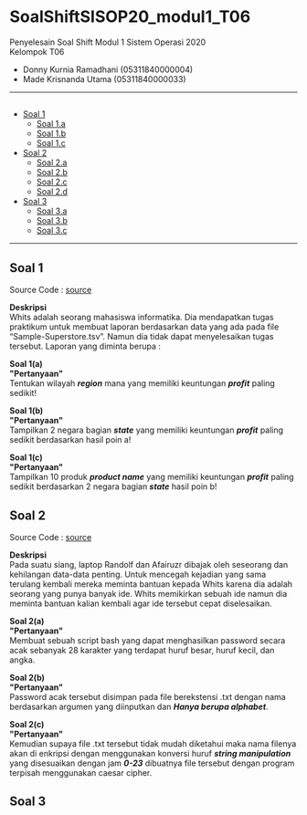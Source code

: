 # SoalShiftSISOP20_modul1_T06
Penyelesain Soal Shift Modul 1 Sistem Operasi 2020\
Kelompok T06
  * Donny Kurnia Ramadhani (05311840000004)
  * Made Krisnanda Utama (05311840000033)
  
---
## 
* [Soal 1](#soal-1)
  * [Soal 1.a](#soal1-1a)
  * [Soal 1.b](#soal1-1b)
  * [Soal 1.c](#soal1-1c)
* [Soal 2](#soal-2)
  * [Soal 2.a](#soal2-2a)
  * [Soal 2.b](#soal2-2b)
  * [Soal 2.c](#soal2-2c)
  * [Soal 2.d](#soal2-2d)
* [Soal 3](#soal-3)
  * [Soal 3.a](#soal3-3a)
  * [Soal 3.b](#soal3-3b)
  * [Soal 3.c](#soal3-3c)
---

## Soal 1
Source Code : [source](https://github.com/naminai/SoalShiftSISOP20_modul1_T06/tree/master/soal1)

**Deskripsi**\
Whits adalah seorang mahasiswa informatika. Dia mendapatkan tugas praktikum untuk membuat laporan berdasarkan data yang ada pada file “Sample-Superstore.tsv”. Namun dia tidak dapat menyelesaikan tugas tersebut. Laporan yang diminta berupa :

**Soal 1(a)**\
 **"Pertanyaan"**\
Tentukan wilayah ***region*** mana yang memiliki keuntungan ***profit*** paling sedikit!

**Soal 1(b)**\
 **"Pertanyaan"**\
Tampilkan 2 negara bagian ***state*** yang memiliki keuntungan ***profit*** paling sedikit berdasarkan hasil poin a!

**Soal 1(c)**\
 **"Pertanyaan"**\
Tampilkan 10 produk ***product name*** yang memiliki keuntungan ***profit*** paling sedikit berdasarkan 2 negara bagian ***state***      hasil poin b!

## Soal 2
Source Code : [source](https://github.com/naminai/SoalShiftSISOP20_modul1_T06/tree/master/soal2)

**Deskripsi**\
Pada suatu siang, laptop Randolf dan Afairuzr dibajak oleh seseorang dan kehilangan data-data penting. Untuk mencegah kejadian yang sama terulang kembali mereka meminta bantuan kepada Whits karena dia adalah seorang yang punya banyak ide. Whits memikirkan sebuah ide namun dia meminta bantuan kalian kembali agar ide tersebut cepat diselesaikan.

**Soal 2(a)**\
 **"Pertanyaan"**\
 Membuat sebuah script bash yang dapat menghasilkan password secara acak sebanyak 28 karakter yang terdapat huruf besar, huruf kecil,  dan angka.
 
**Soal 2(b)**\
 **"Pertanyaan"**\
 Password acak tersebut disimpan pada file berekstensi .txt dengan nama berdasarkan argumen yang diinputkan dan ***Hanya berupa alphabet***.
 
**Soal 2(c)**\
 **"Pertanyaan"**\
 Kemudian supaya file .txt tersebut tidak mudah diketahui maka nama filenya akan di enkripsi dengan menggunakan konversi huruf ***string manipulation*** yang disesuaikan dengan jam ***0-23*** dibuatnya file tersebut dengan program terpisah menggunakan caesar cipher.
 
## Soal 3

 
 
 



